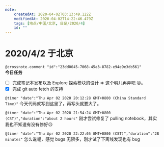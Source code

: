 ```yaml
---
note:
    createdAt: 2020-04-02T03:13:49.122Z
    modifiedAt: 2020-04-02T14:22:46.479Z
    tags: [地点/中国/北京, 日记/2020/4]
    id: ""
---
```

# 2020/4/2 于北京
`@crossnote.comment "id":"23dd0045-7068-45a3-8782-e94e9e3db561"`  
**今日任务**
* [ ] 完成笔记本发布以及 Explore 探索模块的设计 => 这个明儿再弄吧 😣。
* [x] 完成 git auto fetch 的支持

`@timer "date":"Thu Apr 02 2020 20:12:28 GMT+0800 (China Standard Time)"`
今天代码就写到这里了，再写头就要大了。  

`@timer "date":"Thu Apr 02 2020 21:54:24 GMT+0800 (CST)","duration":"about 2 hours"`
刚才尝试修复了 pulling notebook，其实我也不知道有没有修好😥

`@timer "date":"Thu Apr 02 2020 22:22:05 GMT+0800 (CST)","duration":"28 minutes"`
怎么说呢，感觉 bugs 无限多，刚才试了下离线发现也有 bug